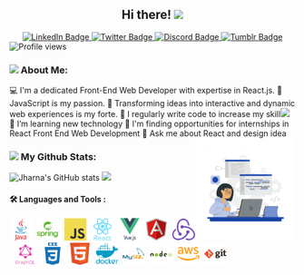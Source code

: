 <div id="header" align="center">
  <h2> Hi there! <img src="https://github.com/TheDudeThatCode/TheDudeThatCode/blob/master/Assets/Hi.gif" width="35" /></h2>
  <div id="badges">
    <a href="https://www.linkedin.com/in/jharna-khatun2/">
    <img src="https://img.shields.io/badge/LinkedIn-0072b1?style=for-the-badge&logo=linkedin&logoColor=white" alt="LinkedIn Badge"/>
  </a>
  <a href="https://twitter.com/Jharna203">
    <img src="https://img.shields.io/badge/Twitter-1DA1F2?style=for-the-badge&logo=twitter&logoColor=white" alt="Twitter Badge"/>
  </a>
  <a href="https://discord.com/channels/@me/jharnakhatun">
    <img src="https://img.shields.io/badge/Discord-7289DA?style=for-the-badge&logo=Discord&logoColor=white" alt="Discord Badge"/>
  </a>
  <a href="mailto:jharnakhatun203@gmail.com">
    <img src="https://img.shields.io/badge/gmail-%23EE0000.svg?&style=for-the-badge&logo=gmail&logoColor=white" alt="Tumblr Badge"/>
  </a>
  </div>
</div>

<img src="https://komarev.com/ghpvc/?username=jharnakhatun2&style=flat-square&color=blue" alt="Profile views"/>

### <img src="https://github.com/TheDudeThatCode/TheDudeThatCode/blob/master/Assets/Developer.gif" width="45" /> About Me:
<div align = "left">
  💻 I'm a dedicated Front-End Web Developer with expertise in React.js. 
  🌟 JavaScript is my passion.
  🚀 Transforming ideas into interactive and dynamic web experiences is my forte.
  📝 I regularly write code to increase my skill<img src="https://media.giphy.com/media/WUlplcMpOCEmTGBtBW/giphy.gif" width="30"> 
  🌱 I’m learning new technology
  📖 I'm finding opportunities for internships in React Front End Web Development
  💬 Ask me about React and design idea 
  </div>
  <img src="./images/Hand coding-rafiki.png" width="35%" alt="vector" align="right"> 

### <img src='https://media1.giphy.com/media/du3J3cXyzhj75IOgvA/giphy.gif?cid=ecf05e47x2g034i9pzwtzzsd3xgg2w9nr94t4tflbbgo3008&rid=giphy.gif' width='25' /> My Github Stats:
![Jharna's GitHub stats](https://github-readme-stats.vercel.app/api?username=jharnakhatun2&theme=gotham&show_icons=true)
<img src="https://github-readme-streak-stats.herokuapp.com/?user=jharnakhatun2&theme=blue-green" />

#### :hammer_and_wrench: Languages and Tools :
<div>
  <img src="https://github.com/devicons/devicon/blob/master/icons/java/java-original-wordmark.svg" title="Java" alt="Java" width="40" height="40"/>&nbsp;
  <img src="https://github.com/devicons/devicon/blob/master/icons/spring/spring-original-wordmark.svg" title="Spring" alt="Spring" width="40" height="40"/>&nbsp;
  <img src="https://github.com/devicons/devicon/blob/master/icons/javascript/javascript-original.svg" title="JavaScript" alt="JavaScript" width="40" height="40"/>&nbsp;
  <img src="https://github.com/devicons/devicon/blob/master/icons/react/react-original-wordmark.svg" title="React" alt="React" width="40" height="40"/>&nbsp;
  <img src="https://github.com/devicons/devicon/blob/master/icons/vuejs/vuejs-original-wordmark.svg" title="VueJS" alt="=VueJS" width="40" height="40"/>&nbsp;
  <img src="https://github.com/devicons/devicon/blob/master/icons/angularjs/angularjs-original.svg" title="Angular" alt="Angular" width="40" height="40"/>&nbsp;
  <img src="https://github.com/devicons/devicon/blob/master/icons/redux/redux-original.svg" title="Redux" alt="Redux " width="40" height="40"/>&nbsp;
  <img src="https://github.com/devicons/devicon/blob/master/icons/graphql/graphql-plain-wordmark.svg" title="GraphQL" alt="GraphQL" width="40" height="40"/>&nbsp;
  <img src="https://github.com/devicons/devicon/blob/master/icons/css3/css3-plain-wordmark.svg"  title="CSS3" alt="CSS" width="40" height="40"/>&nbsp;
  <img src="https://github.com/devicons/devicon/blob/master/icons/html5/html5-original.svg" title="HTML5" alt="HTML" width="40" height="40"/>&nbsp;
  <img src="https://github.com/devicons/devicon/blob/master/icons/docker/docker-plain-wordmark.svg" title="Docker" alt="Docker" width="40" height="40"/>&nbsp;
  <img src="https://github.com/devicons/devicon/blob/master/icons/mysql/mysql-original-wordmark.svg" title="MySQL"  alt="MySQL" width="40" height="40"/>&nbsp;
  <img src="https://github.com/devicons/devicon/blob/master/icons/nodejs/nodejs-original-wordmark.svg" title="NodeJS" alt="NodeJS" width="40" height="40"/>&nbsp;
  <img src="https://github.com/devicons/devicon/blob/master/icons/amazonwebservices/amazonwebservices-plain-wordmark.svg" title="AWS" alt="AWS" width="40" height="40"/>&nbsp;
  <img src="https://github.com/devicons/devicon/blob/master/icons/git/git-original-wordmark.svg" title="Git" **alt="Git" width="40" height="40"/>
</div>


